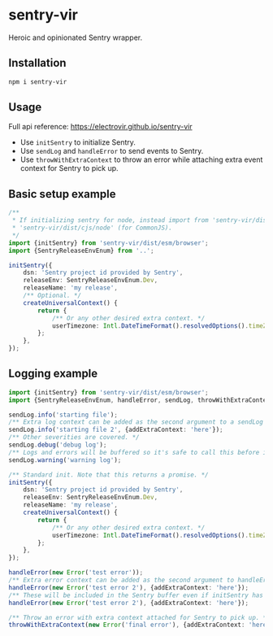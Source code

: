 # sentry-vir

Heroic and opinionated Sentry wrapper.

## Installation

```bash
npm i sentry-vir
```

## Usage

Full api reference: https://electrovir.github.io/sentry-vir

-   Use `initSentry` to initialize Sentry.
-   Use `sendLog` and `handleError` to send events to Sentry.
-   Use `throwWithExtraContext` to throw an error while attaching extra event context for Sentry to pick up.

## Basic setup example

<!-- example-link: src/readme-examples/init-sentry.example.ts -->

```TypeScript
/**
 * If initializing sentry for node, instead import from 'sentry-vir/dist/esm/node' (for ESM) or
 * 'sentry-vir/dist/cjs/node' (for CommonJS).
 */
import {initSentry} from 'sentry-vir/dist/esm/browser';
import {SentryReleaseEnvEnum} from '..';

initSentry({
    dsn: 'Sentry project id provided by Sentry',
    releaseEnv: SentryReleaseEnvEnum.Dev,
    releaseName: 'my release',
    /** Optional. */
    createUniversalContext() {
        return {
            /** Or any other desired extra context. */
            userTimezone: Intl.DateTimeFormat().resolvedOptions().timeZone,
        };
    },
});
```

## Logging example

<!-- example-link: src/readme-examples/setup-logging.example.ts -->

```TypeScript
import {initSentry} from 'sentry-vir/dist/esm/browser';
import {SentryReleaseEnvEnum, handleError, sendLog, throwWithExtraContext} from '..';

sendLog.info('starting file');
/** Extra log context can be added as the second argument to a sendLog method. */
sendLog.info('starting file 2', {addExtraContext: 'here'});
/** Other severities are covered. */
sendLog.debug('debug log');
/** Logs and errors will be buffered so it's safe to call this before initSentry has been called. */
sendLog.warning('warning log');

/** Standard init. Note that this returns a promise. */
initSentry({
    dsn: 'Sentry project id provided by Sentry',
    releaseEnv: SentryReleaseEnvEnum.Dev,
    releaseName: 'my release',
    createUniversalContext() {
        return {
            /** Or any other desired extra context. */
            userTimezone: Intl.DateTimeFormat().resolvedOptions().timeZone,
        };
    },
});

handleError(new Error('test error'));
/** Extra error context can be added as the second argument to handleError. */
handleError(new Error('test error 2'), {addExtraContext: 'here'});
/** These will be included in the Sentry buffer even if initSentry has not been awaited yet. */
handleError(new Error('test error 2'), {addExtraContext: 'here'});

/** Throw an error with extra context attached for Sentry to pick up. */
throwWithExtraContext(new Error('final error'), {addExtraContext: 'here'});
```
